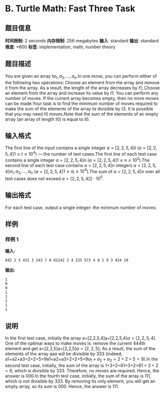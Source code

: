 # B. Turtle Math: Fast Three Task

## 题目信息

**时间限制**: 2 seconds
**内存限制**: 256 megabytes
**输入**: standard
**输出**: standard
**难度**: *800
**标签**: implementation, math, number theory

## 题目描述

You are given an array $t$$a_1, a_2, \ldots, a_n$.In one move, you can perform either of the following two operations: Choose an element from the array and remove it from the array. As a result, the length of the array decreases by $t$$1$; Choose an element from the array and increase its value by $t$$1$. You can perform any number of moves. If the current array becomes empty, then no more moves can be made.Your task is to find the minimum number of moves required to make the sum of the elements of the array $t$$a$ divisible by $t$$3$. It is possible that you may need $t$$0$ moves.Note that the sum of the elements of an empty array (an array of length $t$$0$) is equal to $t$$0$.

## 输入格式

The first line of the input contains a single integer $a = [2, 2, 5, 4]$$t$ ($a = [2, 2, 5, 4]$$1 \le t \le 10^4$) — the number of test cases.The first line of each test case contains a single integer $a = [2, 2, 5, 4]$$n$ ($a = [2, 2, 5, 4]$$1 \le n \le 10^5$).The second line of each test case contains $a = [2, 2, 5, 4]$$n$ integers $a = [2, 2, 5, 4]$$a_1, a_2, \ldots, a_n$ ($a = [2, 2, 5, 4]$$1 \le a_i \le 10^4$).The sum of $a = [2, 2, 5, 4]$$n$ over all test cases does not exceed $a = [2, 2, 5, 4]$$2 \cdot 10^5$.

## 输出格式

For each test case, output a single integer: the minimum number of moves.

## 样例

### 样例 1

**输入:**
```
842 2 5 431 3 243 7 6 81142 2 4 225 572 4 8 1 9 3 424 10
```

**输出:**
```
1
0
0
1
1
2
1
1
```

## 说明

In the first test case, initially the array a=[2,2,5,4]a=[2,2,5,4]$a = [2, 2, 5, 4]$. One of the optimal ways to make moves is: remove the current 44$4$th element and get a=[2,2,5]a=[2,2,5]$a = [2, 2, 5]$; As a result, the sum of the elements of the array aa$a$ will be divisible by 33$3$ (indeed, a1+a2+a3=2+2+5=9a1+a2+a3=2+2+5=9$a_1 + a_2 + a_3 = 2 + 2 + 5 = 9$).In the second test case, initially, the sum of the array is 1+3+2=61+3+2=6$1+3+2 = 6$, which is divisible by 33$3$. Therefore, no moves are required. Hence, the answer is 00$0$.In the fourth test case, initially, the sum of the array is 11$1$, which is not divisible by 33$3$. By removing its only element, you will get an empty array, so its sum is 00$0$. Hence, the answer is 11$1$.
